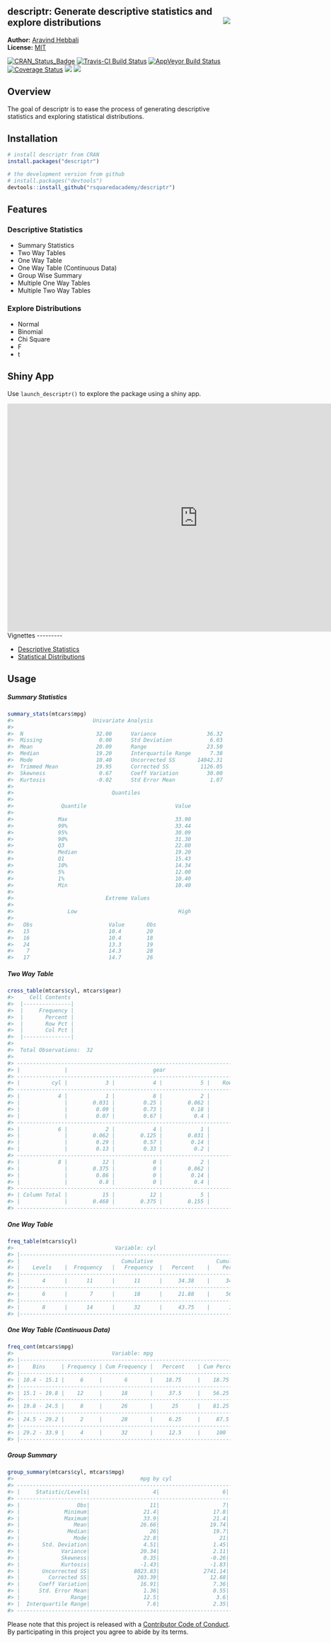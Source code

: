 
<!-- README.md is generated from README.Rmd. Please edit that file -->
descriptr: Generate descriptive statistics and explore distributions <img src="descriptr.jpg" align="right" />
--------------------------------------------------------------------------------------------------------------

**Author:** [Aravind Hebbali]()<br/> **License:** [MIT](https://opensource.org/licenses/MIT)

[![CRAN\_Status\_Badge](http://www.r-pkg.org/badges/version/descriptr)](https://cran.r-project.org/package=descriptr) [![Travis-CI Build Status](https://travis-ci.org/rsquaredacademy/descriptr.svg?branch=master)](https://travis-ci.org/rsquaredacademy/descriptr) [![AppVeyor Build Status](https://ci.appveyor.com/api/projects/status/github/rsquaredacademy/descriptr?branch=master&svg=true)](https://ci.appveyor.com/project/rsquaredacademy/descriptr) [![Coverage Status](https://img.shields.io/codecov/c/github/rsquaredacademy/descriptr/master.svg)](https://codecov.io/github/rsquaredacademy/descriptr?branch=master) [![](https://cranlogs.r-pkg.org/badges/grand-total/descriptr)](https://cran.r-project.org/package=descriptr) ![](https://img.shields.io/badge/lifecycle-maturing-blue.svg)

Overview
--------

The goal of descriptr is to ease the process of generating descriptive statistics and exploring statistical distributions.

Installation
------------

``` r
# install descriptr from CRAN
install.packages("descriptr")

# the development version from github
# install.packages("devtools")
devtools::install_github("rsquaredacademy/descriptr")
```

Features
--------

### Descriptive Statistics

-   Summary Statistics
-   Two Way Tables
-   One Way Table
-   One Way Table (Continuous Data)
-   Group Wise Summary
-   Multiple One Way Tables
-   Multiple Two Way Tables

### Explore Distributions

-   Normal
-   Binomial
-   Chi Square
-   F
-   t

Shiny App
---------

Use `launch_descriptr()` to explore the package using a shiny app.

<iframe width="860" height="515" src="https://www.youtube.com/embed/videoseries?list=PLDfCKV3ey8-dFSZJID3TxQpqroNKDIKys" frameborder="0" allowfullscreen>
</iframe>
Vignettes
---------

-   [Descriptive Statistics](http://www.rsquaredacademy.com/descriptr/articles/descriptive-stats.html)
-   [Statistical Distributions](http://www.rsquaredacademy.com/descriptr/articles/distributions.html)

Usage
-----

##### Summary Statistics

``` r
summary_stats(mtcars$mpg)
#>                         Univariate Analysis                          
#> 
#>  N                       32.00      Variance                36.32 
#>  Missing                  0.00      Std Deviation            6.03 
#>  Mean                    20.09      Range                   23.50 
#>  Median                  19.20      Interquartile Range      7.38 
#>  Mode                    10.40      Uncorrected SS       14042.31 
#>  Trimmed Mean            19.95      Corrected SS          1126.05 
#>  Skewness                 0.67      Coeff Variation         30.00 
#>  Kurtosis                -0.02      Std Error Mean           1.07 
#> 
#>                               Quantiles                               
#> 
#>               Quantile                            Value                
#> 
#>              Max                                  33.90                
#>              99%                                  33.44                
#>              95%                                  30.09                
#>              90%                                  31.30                
#>              Q3                                   22.80                
#>              Median                               19.20                
#>              Q1                                   15.43                
#>              10%                                  14.34                
#>              5%                                   12.00                
#>              1%                                   10.40                
#>              Min                                  10.40                
#> 
#>                             Extreme Values                            
#> 
#>                 Low                                High                
#> 
#>   Obs                        Value       Obs                        Value 
#>   15                         10.4        20                         33.9  
#>   16                         10.4        18                         32.4  
#>   24                         13.3        19                         30.4  
#>    7                         14.3        28                         30.4  
#>   17                         14.7        26                         27.3
```

##### Two Way Table

``` r
cross_table(mtcars$cyl, mtcars$gear)
#>     Cell Contents
#>  |---------------|
#>  |     Frequency |
#>  |       Percent |
#>  |       Row Pct |
#>  |       Col Pct |
#>  |---------------|
#> 
#>  Total Observations:  32 
#> 
#> ----------------------------------------------------------------------------
#> |              |                           gear                            |
#> ----------------------------------------------------------------------------
#> |          cyl |            3 |            4 |            5 |    Row Total |
#> ----------------------------------------------------------------------------
#> |            4 |            1 |            8 |            2 |           11 |
#> |              |        0.031 |         0.25 |        0.062 |              |
#> |              |         0.09 |         0.73 |         0.18 |         0.34 |
#> |              |         0.07 |         0.67 |          0.4 |              |
#> ----------------------------------------------------------------------------
#> |            6 |            2 |            4 |            1 |            7 |
#> |              |        0.062 |        0.125 |        0.031 |              |
#> |              |         0.29 |         0.57 |         0.14 |         0.22 |
#> |              |         0.13 |         0.33 |          0.2 |              |
#> ----------------------------------------------------------------------------
#> |            8 |           12 |            0 |            2 |           14 |
#> |              |        0.375 |            0 |        0.062 |              |
#> |              |         0.86 |            0 |         0.14 |         0.44 |
#> |              |          0.8 |            0 |          0.4 |              |
#> ----------------------------------------------------------------------------
#> | Column Total |           15 |           12 |            5 |           32 |
#> |              |        0.468 |        0.375 |        0.155 |              |
#> ----------------------------------------------------------------------------
```

##### One Way Table

``` r
freq_table(mtcars$cyl)
#>                                Variable: cyl                                 
#> |--------------------------------------------------------------------------|
#> |                                Cumulative                    Cumulative  |
#> |    Levels    |  Frequency   |   Frequency  |   Percent    |    Percent   |
#> |--------------------------------------------------------------------------|
#> |       4      |      11      |      11      |     34.38    |     34.38    |
#> |--------------------------------------------------------------------------|
#> |       6      |       7      |      18      |     21.88    |     56.25    |
#> |--------------------------------------------------------------------------|
#> |       8      |      14      |      32      |     43.75    |      100     |
#> |--------------------------------------------------------------------------|
```

##### One Way Table (Continuous Data)

``` r
freq_cont(mtcars$mpg)
#>                               Variable: mpg                               
#> |-----------------------------------------------------------------------|
#> |    Bins     | Frequency | Cum Frequency |   Percent    | Cum Percent  |
#> |-----------------------------------------------------------------------|
#> | 10.4 - 15.1 |     6     |       6       |    18.75     |    18.75     |
#> |-----------------------------------------------------------------------|
#> | 15.1 - 19.8 |    12     |      18       |     37.5     |    56.25     |
#> |-----------------------------------------------------------------------|
#> | 19.8 - 24.5 |     8     |      26       |      25      |    81.25     |
#> |-----------------------------------------------------------------------|
#> | 24.5 - 29.2 |     2     |      28       |     6.25     |     87.5     |
#> |-----------------------------------------------------------------------|
#> | 29.2 - 33.9 |     4     |      32       |     12.5     |     100      |
#> |-----------------------------------------------------------------------|
```

##### Group Summary

``` r
group_summary(mtcars$cyl, mtcars$mpg)
#>                                        mpg by cyl                                         
#> -----------------------------------------------------------------------------------------
#> |     Statistic/Levels|                    4|                    6|                    8|
#> -----------------------------------------------------------------------------------------
#> |                  Obs|                   11|                    7|                   14|
#> |              Minimum|                 21.4|                 17.8|                 10.4|
#> |              Maximum|                 33.9|                 21.4|                 19.2|
#> |                 Mean|                26.66|                19.74|                 15.1|
#> |               Median|                   26|                 19.7|                 15.2|
#> |                 Mode|                 22.8|                   21|                 10.4|
#> |       Std. Deviation|                 4.51|                 1.45|                 2.56|
#> |             Variance|                20.34|                 2.11|                 6.55|
#> |             Skewness|                 0.35|                -0.26|                -0.46|
#> |             Kurtosis|                -1.43|                -1.83|                 0.33|
#> |       Uncorrected SS|              8023.83|              2741.14|              3277.34|
#> |         Corrected SS|               203.39|                12.68|                 85.2|
#> |      Coeff Variation|                16.91|                 7.36|                16.95|
#> |      Std. Error Mean|                 1.36|                 0.55|                 0.68|
#> |                Range|                 12.5|                  3.6|                  8.8|
#> |  Interquartile Range|                  7.6|                 2.35|                 1.85|
#> -----------------------------------------------------------------------------------------
```

Please note that this project is released with a [Contributor Code of Conduct](CONDUCT.md). By participating in this project you agree to abide by its terms.

